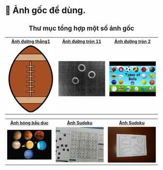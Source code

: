 # 🤖 Ảnh gốc để dùng.

<div align="center">
  <h2>Thư mục tổng hợp một số ảnh gốc</h2>
  <p><em></em></p>

<table>
  <tr>
    <th><a href="https://github.com/MyDreamIsHere0511/ComputerVision/blob/main/images/Picture/ball1.jpg">Ảnh đường thẳng1</a></th>
    <th><a href="https://github.com/MyDreamIsHere0511/ComputerVision/blob/main/images/Picture/ball2.png">Ảnh đường tròn 11</th>
    <th><a href="https://github.com/MyDreamIsHere0511/ComputerVision/blob/main/images/Picture/circle1.jpg">Ảnh đường tròn 2</th>
  </tr>
  <tr>
    <td><img src="Picture/ball1.jpg" width="200"></td>
    <td><img src="Picture/ball2.png" width="200"></td>
    <td><img src="Picture/circle1.jpg" width="200"></td>
  </tr>
</table>

<table>
  <tr>
    <th><a href="https://github.com/MyDreamIsHere0511/ComputerVision/blob/main/images/ball1.jpg">Ảnh bóng bầu dục</a></th>
    <th><a href="https://github.com/MyDreamIsHere0511/ComputerVision/blob/main/images/sudoku.jpg">Ảnh Sudoku</th>
    <th><a href="https://github.com/MyDreamIsHere0511/ComputerVision/blob/main/images/sudoku.jpg">Ảnh Sudoku</th>
  </tr>
  <tr>
    <td><img src="Picture/planet.webp" width="400"></td>
    <td><img src="Picture/sudoku.jpg" width="400"></td>
    <td><img src="Picture/hinhkhoi.jpg" width="400"></td>
  </tr>
</table>
